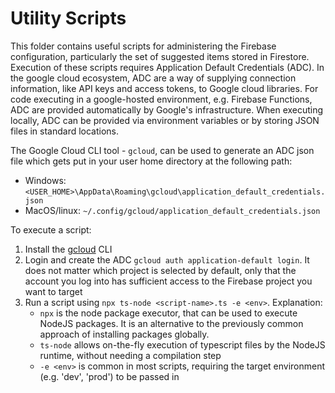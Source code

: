 # Utility Scripts
This folder contains useful scripts for administering the Firebase configuration, particularly the set of suggested items stored in Firestore. Execution of these scripts requires Application Default Credentials (ADC). In the google cloud ecosystem, ADC are a way of supplying connection information, like API keys and access tokens, to Google cloud libraries. For code executing in a google-hosted environment, e.g. Firebase Functions, ADC are provided automatically by Google's infrastructure. When executing locally, ADC can be provided via environment variables or by storing JSON files in standard locations. 

The Google Cloud CLI tool - `gcloud`, can be used to generate an ADC json file which gets put in your user home directory at the following path:
- Windows: `<USER_HOME>\AppData\Roaming\gcloud\application_default_credentials.json`
- MacOS/linux: `~/.config/gcloud/application_default_credentials.json`

To execute a script:
1. Install the [gcloud](https://cloud.google.com/sdk/docs/install) CLI
2. Login and create the ADC `gcloud auth application-default login`. It does not matter which project is selected by default, only that the account you log into has sufficient access to the Firebase project you want to target
3. Run a script using `npx ts-node <script-name>.ts -e <env>`. Explanation:
    - `npx` is the node package executor, that can be used to execute NodeJS packages. It is an alternative to the previously common approach of installing packages globally. 
    - `ts-node` allows on-the-fly execution of typescript files by the NodeJS runtime, without needing a compilation step
    - `-e <env>` is common in most scripts, requiring the target environment (e.g. 'dev', 'prod') to be passed in


